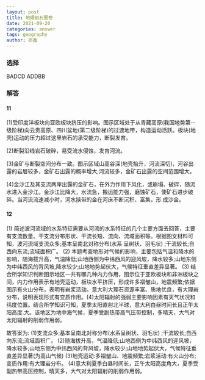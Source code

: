 ```yaml
---
layout: post
title: 地理岩石圈卷
date: 2021-09-20
categories: answer
tags: geography
author: 亦鑫
---
```


### 选择
BADCD ADDBB

### 解答
#### 11
(1)受印度洋板块向亚欧板块挤压的影响。图示区域处于从青藏高原(我国地势第--级阶梯)向云贵高原、四川盆地(第二级阶梯)的过渡地带，构造运动活跃。板块(地壳)运动的压力超过这里岩石的承受能力，断裂发育。

(2)断裂沿线岩石破碎，易受流水侵蚀，发育河流。

(3)金矿与断裂空间分布一致。图示区域山高谷深(地壳抬升，河流深切)，河谷出露的岩层较多，金矿石出露的概率增大;河流较多，金矿石出露的空间范围增大。

(4)金沙江及其支流两岸出露的金矿石，在外力作用下风化，或崩塌、破碎，随流水进入金沙江。金沙江比降大，水流急，搬运能力强，磨蚀矿石，使矿石进步破碎。当河流流速减小时，河水挟带的金在河床不断沉积、富集，形.成沙金。

#### 12
(1) 简述波河流域的水系特征需要从河流的水系特征的几个主要方面去回答，主要有支流数量、干支流分布形状、干流长短、流向、流域面积等。根据图文材料可知，波河流域支流众多;基本呈南北对称分布(水系 呈树状、羽毛状) ;干流较长;自西向东流;流域面积广。
(2) 本题考查地形对气候的影响，主要包括气温和降水的影响，随海拔升高，气温降低;山地西侧为中纬西风的迎风坡，降水较多;山地东侧为中纬西风的背风坡,降水较少;山地地势起伏大，气候特征垂直差异显著。
(3) 结合所学知识判断图示地区一共有哪几种内力作用，图示位于亚欧板块和非洲板块之间，内力作用表示有地壳运动，板块水平挤压，形成许多褶皱山，地震频繁;依据图示有火山分布，表明有岩浆活动。意大利大理石资源丰富、质地优良，有大理岩分布，说明表现形式有变质作用。(4)太阳辐射的强弱主要影响因素有天气状况和纬度位置。结合所学知识可知，夏季太阳直射北半球，意大利白昼时间长且正午太阳高度.大。该地区为地中海气候，夏季受副热带高气压带控制，多晴天，大气对太阳辐射的削弱作用弱。

故答案为:
(1)支流众多;基本呈南北对称分布(水系呈树状、羽毛状) ;干流较长;自西向东流;流域面积广。
(2)随海拔升高，气温降低;山地西侧为中纬西风的迎风坡，降水较多;山地东侧为中纬西风的背风坡，降水较少;山地地势起伏大，气候特征垂直差异显著(为高山气候)
(3)地壳运动:多褶皱山、地震频繁;岩浆活动:有火山分布;变质作用:有大理岩分布。
(4)意大利夏季白昼时间长，正午太阳高度角大，夏季受副热带高压控制，晴天多，大气对太阳辐射的削弱作用弱。
